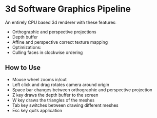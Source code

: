 # 3d Software Graphics Pipeline
An entirely CPU based 3d renderer with these features:
- Orthographic and perspective projections
- Depth buffer
- Affine and perspective correct texture mapping
- Optimizations:
- Culling faces in clockwise ordering

## How to Use
- Mouse wheel zooms in/out
- Left click and drag rotates camera around origin
- Space bar changes between orthographic and perspective projection
- Z key draws the depth buffer to the screen
- W key draws the triangles of the meshes
- Tab key switches between drawing different meshes
- Esc key quits application